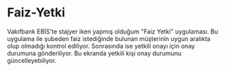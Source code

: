 # Faiz-Yetki

Vakıfbank EBİS'te stajyer iken yapmış olduğum "Faiz Yetki" uygulaması. 
Bu uygulama ile şubeden faiz istediğinde bulunan müşterinin uygun aralıkta olup olmadığı kontrol ediliyor.
Sonrasında ise yetkili onayı için onay durumuna gönderiliyor.
Bu ekranda yetkili kişi onay durumunu güncelleyebiliyor.
